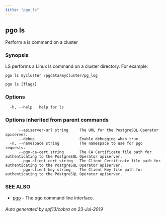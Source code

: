 ```yaml
---
title: "pgo_ls"
---
```

## pgo ls

Perform a ls command on a cluster

### Synopsis

LS performs a Linux ls command on a cluster directory. For example:

	pgo ls mycluster /pgdata/mycluster/pg_log

```
pgo ls [flags]
```

### Options

```
  -h, --help   help for ls
```

### Options inherited from parent commands

```
      --apiserver-url string     The URL for the PostgreSQL Operator apiserver.
      --debug                    Enable debugging when true.
  -n, --namespace string         The namespace to use for pgo requests.
      --pgo-ca-cert string       The CA Certificate file path for authenticating to the PostgreSQL Operator apiserver.
      --pgo-client-cert string   The Client Certificate file path for authenticating to the PostgreSQL Operator apiserver.
      --pgo-client-key string    The Client Key file path for authenticating to the PostgreSQL Operator apiserver.
```

### SEE ALSO

* [pgo](/operatorcli/cli/pgo/)	 - The pgo command line interface.

###### Auto generated by spf13/cobra on 23-Jul-2019
